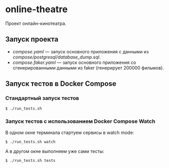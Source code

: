 # online-theatre

Проект онлайн-кинотеатра.

## Запуск проекта

* _compose.yaml_ &mdash; запуск основного приложения с данными из _сompose/postgresql/database_dump.sql_.
* _compose.faker.yaml_ &mdash; запуск основного приложения со сгенерированными данными из faker (генерирует
200000 фильмов).

## Запуск тестов в Docker Compose

### Стандартный запуск тестов

```shell
$ ./run_tests.sh
```

### Запуск тестов с использованием Docker Compose Watch

В одном окне терминала стартуем сервисы в watch mode:

```shell
$ ./run_tests.sh watch
```

А в другом окне выполняем уже сами тесты:

```shell
$ ./run_tests.sh tests
```
